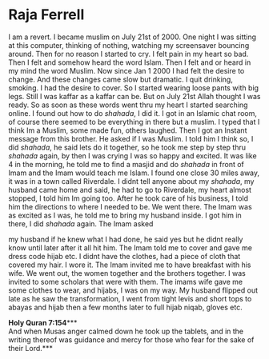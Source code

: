 Raja Ferrell
============

I am a revert. I became muslim on July 21st of 2000. One night I was
sitting at this computer, thinking of nothing, watching my screensaver
bouncing around. Then for no reason I started to cry. I felt pain in my
heart so bad. Then I felt and somehow heard the word Islam. Then I felt
and or heard in my mind the word Muslim. Now since Jan 1 2000 I had felt
the desire to change. And these changes came slow but dramatic. I quit
drinking, smoking. I had the desire to cover. So I started wearing loose
pants with big legs. Still I was kaffar as a kaffar can be. But on July
21st Allah thought I was ready. So as soon as these words went thru my
heart I started searching online. I found out how to do *shahada*, I did
it. I got in an Islamic chat room, of course there seemed to be
everything in there but a muslim. I typed that I think Im a Muslim, some
made fun, others laughed. Then I got an Instant message from this
brother. He asked if I was Muslim. I told him I think so, I did
*shahada*, he said lets do it together, so he took me step by step thru
*shahada* again, by then I was crying I was so happy and excited. It was
like 4 in the morning, he told me to find a masjid and do *shahada* in
front of Imam and the Imam would teach me Islam. I found one close 30
miles away, it was in a town called Riverdale. I didnt tell anyone about
my *shahada*, my husband came home and said, he had to go to Riverdale,
my heart almost stopped, I told him Im going too. After he took care of
his business, I told him the directions to where I needed to be. We went
there. The Imam was as excited as I was, he told me to bring my husband
inside. I got him in there, I did *shahada* again. The Imam asked

my husband if he knew what I had done, he said yes but he didnt really
know until later after it all hit him. The Imam told me to cover and
gave me dress code hijab etc. I didnt have the clothes, had a piece of
cloth that covered my hair. I wore it. The Imam invited me to have
breakfast with his wife. We went out, the women together and the
brothers together. I was invited to some scholars that were with them.
The imams wife gave me some clothes to wear, and hijabs, I was on my
way. My husband flipped out late as he saw the transformation, I went
from tight levis and short tops to abayas and hijab then a few months
later to full hijab niqab, gloves etc.

**Holy Quran 7:154*****  
 And when Musas anger calmed down he took up the tablets, and in the
writing thereof was guidance and mercy for those who fear for the sake
of their Lord.***
